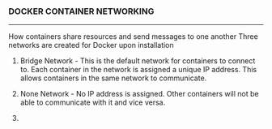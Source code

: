 ### DOCKER CONTAINER NETWORKING
---
How containers share resources and send messages to one another
Three networks are created for Docker upon installation
1.  Bridge Network - This is the default network for containers to connect to. Each container in the network is assigned a unique IP address. This allows containers in the same network to communicate.

2. None Network - No IP address is assigned. Other containers will not be able to communicate with it and vice versa.

3. 
